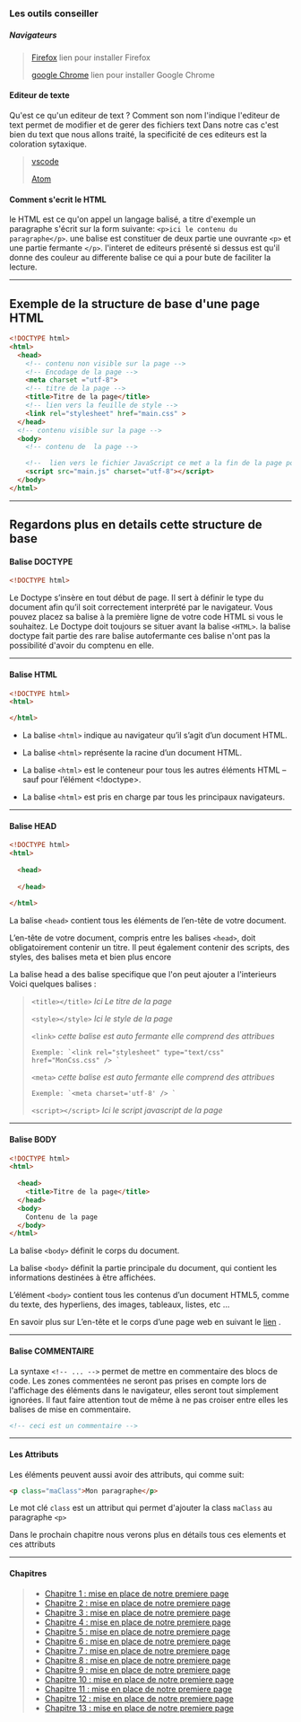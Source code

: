 ### Les outils conseiller
##### Navigateurs
>
>    <a href="https://www.mozilla.org/fr/firefox/new/" target="_blank">Firefox</a> lien pour installer Firefox
>
>    <a href="https://www.google.com/chrome/" target="_blank">google Chrome</a> lien pour installer Google Chrome
>
#### Editeur de texte
Qu'est ce qu'un editeur de text ?
Comment son nom l'indique l'editeur de text permet de modifier et de gerer des fichiers text
Dans notre cas c'est bien du text que nous allons traité, la specificité de ces editeurs est la coloration sytaxique.
>
>    <a href="https://code.visualstudio.com/" target="_blank">vscode</a>
>
>    <a href="https://atom.io/" target="_blank">Atom</a>
> 

#### Comment s'ecrit le HTML

le HTML est ce qu'on appel un langage balisé, a titre d'exemple 
un paragraphe s'écrit sur la form suivante: `<p>ici le contenu du paragraphe</p>`.
une balise est constituer de deux partie une ouvrante `<p>` et une partie fermante `</p>`.
l'interet de editeurs présenté si dessus est qu'il donne des couleur au differente balise ce qui a pour bute de faciliter la lecture.

---
## Exemple de la structure de base d'une page HTML

```html
<!DOCTYPE html>
<html>
  <head>
    <!-- contenu non visible sur la page -->
    <!-- Encodage de la page -->
    <meta charset ="utf-8">
    <!-- titre de la page -->
    <title>Titre de la page</title>
    <!-- lien vers la feuille de style -->
    <link rel="stylesheet" href="main.css" >
  </head>
  <!-- contenu visible sur la page -->
  <body>
    <!-- contenu de  la page -->

    <!--  lien vers le fichier JavaScript ce met a la fin de la page pour eviter de bloquer de chargement de cette derniere et amoindrir les erreurs  -->
    <script src="main.js" charset="utf-8"></script>
  </body>
</html>
```

---
## Regardons plus en details cette structure de base 
#### Balise DOCTYPE
```html
<!DOCTYPE html>
```
Le Doctype s’insère en tout début de page. Il sert à définir le type du document afin qu’il soit correctement interprété par le navigateur. Vous pouvez placez sa balise à la première ligne de votre code HTML si vous le souhaitez. Le Doctype doit toujours se situer avant la balise `<HTML>`.
la balise doctype fait partie des rare balise autofermante ces balise n'ont pas la possibilité d'avoir du comptenu en elle.

---
#### Balise HTML
```html
<!DOCTYPE html> 
<html>

</html>

```
- La balise `<html>` indique au navigateur qu’il s’agit d’un document HTML.

- La balise `<html>` représente la racine d’un document HTML.

- La balise `<html>` est le conteneur pour tous les autres éléments HTML – sauf pour l’élément <!doctype>.

- La balise `<html>` est pris en charge par tous les principaux navigateurs.

---
#### Balise HEAD
```html
<!DOCTYPE html> 
<html>
  
  <head>
  
  </head>
  
</html>
```

La balise `<head>` contient tous les éléments de l’en-tête de votre document.

L’en-tête de votre document, compris entre les balises `<head>`, doit obligatoirement contenir un titre. Il peut également contenir des scripts, des styles, des balises meta et bien plus encore 

La balise head a des balise specifique que l'on peut ajouter a l'interieurs 
Voici quelques balises : 

>    `<title></title>` *Ici Le titre de la page*
>
>    `<style></style>` *Ici le style de la page*
>
>    `<link>` *cette balise est auto fermante elle comprend des attribues*
>
>     Exemple: `<link rel="stylesheet" type="text/css" href="MonCss.css" /> `
>
>    `<meta>` *cette balise est auto fermante elle comprend des attribues* 
>
>     Exemple: `<meta charset='utf-8' /> `
>
>    `<script></script>` *Ici le script javascript de la page*
---
#### Balise BODY
```html
<!DOCTYPE html> 
<html>
  
  <head>
    <title>Titre de la page</title>
  </head>
  <body>
    Contenu de la page
  </body>
</html>
```
La balise `<body>` définit le corps du document.

La balise `<body>` définit la partie principale du document, qui contient les informations destinées à être affichées.

L’élément `<body>` contient tous les contenus d’un document HTML5, comme du texte, des hyperliens, des images, tableaux, listes, etc …

En savoir plus sur L’en-tête et le corps d’une page web en suivant le <a href="https://www.w3schools.com/tags/default.asp" target="_blac">lien</a> .

---
#### Balise COMMENTAIRE

La syntaxe `<!-- ... -->` permet de mettre en commentaire des blocs de code. Les zones commentées ne seront pas prises en compte lors de l'affichage des éléments dans le navigateur, elles seront tout simplement ignorées.
Il faut faire attention tout de même à ne pas croiser entre elles les balises de mise en commentaire. 

```html
<!-- ceci est un commentaire -->
```

---
#### Les Attributs
Les éléments peuvent aussi avoir des attributs, qui comme suit:

```html
<p class="maClass">Mon paragraphe</p>
```

Le mot clé `class` est un attribut qui permet d'ajouter la class `maClass` au paragraphe `<p>`

Dans le prochain chapitre nous verons plus en détails tous ces elements et ces attributs

---
#### Chapitres
> - [Chapitre 1 :  mise en place de notre premiere page](chapter-1.html)
> - [Chapitre 2 :  mise en place de notre premiere page](chapter-1.html)
> - [Chapitre 3 :  mise en place de notre premiere page](chapter-1.html)
> - [Chapitre 4 :  mise en place de notre premiere page](chapter-1.html)
> - [Chapitre 5 :  mise en place de notre premiere page](chapter-1.html)
> - [Chapitre 6 :  mise en place de notre premiere page](chapter-1.html)
> - [Chapitre 7 :  mise en place de notre premiere page](chapter-1.html)
> - [Chapitre 8 :  mise en place de notre premiere page](chapter-1.html)
> - [Chapitre 9 :  mise en place de notre premiere page](chapter-1.html)
> - [Chapitre 10 :  mise en place de notre premiere page](chapter-1.html)
> - [Chapitre 11 :  mise en place de notre premiere page](chapter-1.html)
> - [Chapitre 12 :  mise en place de notre premiere page](chapter-1.html)
> - [Chapitre 13 :  mise en place de notre premiere page](chapter-1.html)
